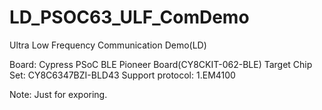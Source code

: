 # LD_PSOC63_ULF_ComDemo
Ultra Low Frequency Communication Demo(LD)

Board: Cypress PSoC BLE Pioneer Board(CY8CKIT-062-BLE)
Target Chip Set: CY8C6347BZI-BLD43
Support protocol:
1.EM4100

Note: Just for exporing.

